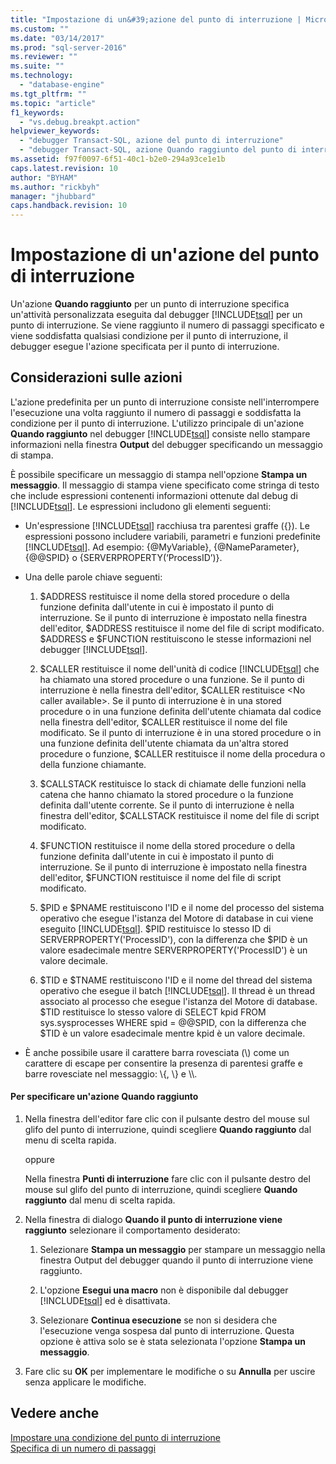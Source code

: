 ```yaml
---
title: "Impostazione di un&#39;azione del punto di interruzione | Microsoft Docs"
ms.custom: ""
ms.date: "03/14/2017"
ms.prod: "sql-server-2016"
ms.reviewer: ""
ms.suite: ""
ms.technology: 
  - "database-engine"
ms.tgt_pltfrm: ""
ms.topic: "article"
f1_keywords: 
  - "vs.debug.breakpt.action"
helpviewer_keywords: 
  - "debugger Transact-SQL, azione del punto di interruzione"
  - "debugger Transact-SQL, azione Quando raggiunto del punto di interruzione"
ms.assetid: f97f0097-6f51-40c1-b2e0-294a93ce1e1b
caps.latest.revision: 10
author: "BYHAM"
ms.author: "rickbyh"
manager: "jhubbard"
caps.handback.revision: 10
---
```

# Impostazione di un&#39;azione del punto di interruzione
  Un'azione **Quando raggiunto** per un punto di interruzione specifica un'attività personalizzata eseguita dal debugger [!INCLUDE[tsql](../../includes/tsql-md.md)] per un punto di interruzione. Se viene raggiunto il numero di passaggi specificato e viene soddisfatta qualsiasi condizione per il punto di interruzione, il debugger esegue l'azione specificata per il punto di interruzione.  
  
##  <a name="BKMK_ActionConsiderations"></a> Considerazioni sulle azioni  
 L'azione predefinita per un punto di interruzione consiste nell'interrompere l'esecuzione una volta raggiunto il numero di passaggi e soddisfatta la condizione per il punto di interruzione. L'utilizzo principale di un'azione **Quando raggiunto** nel debugger [!INCLUDE[tsql](../../includes/tsql-md.md)] consiste nello stampare informazioni nella finestra **Output** del debugger specificando un messaggio di stampa.  
  
 È possibile specificare un messaggio di stampa nell'opzione **Stampa un messaggio**. Il messaggio di stampa viene specificato come stringa di testo che include espressioni contenenti informazioni ottenute dal debug di [!INCLUDE[tsql](../../includes/tsql-md.md)]. Le espressioni includono gli elementi seguenti:  
  
-   Un'espressione [!INCLUDE[tsql](../../includes/tsql-md.md)] racchiusa tra parentesi graffe ({}). Le espressioni possono includere variabili, parametri e funzioni predefinite [!INCLUDE[tsql](../../includes/tsql-md.md)]. Ad esempio: {@MyVariable}, {@NameParameter}, {@@SPID} o {SERVERPROPERTY(‘ProcessID’)}.  
  
-   Una delle parole chiave seguenti:  
  
    1.  $ADDRESS restituisce il nome della stored procedure o della funzione definita dall'utente in cui è impostato il punto di interruzione. Se il punto di interruzione è impostato nella finestra dell'editor, $ADDRESS restituisce il nome del file di script modificato. $ADDRESS e $FUNCTION restituiscono le stesse informazioni nel debugger [!INCLUDE[tsql](../../includes/tsql-md.md)].  
  
    2.  $CALLER restituisce il nome dell'unità di codice [!INCLUDE[tsql](../../includes/tsql-md.md)] che ha chiamato una stored procedure o una funzione. Se il punto di interruzione è nella finestra dell'editor, $CALLER restituisce \<No caller available>. Se il punto di interruzione è in una stored procedure o in una funzione definita dell'utente chiamata dal codice nella finestra dell'editor, $CALLER restituisce il nome del file modificato. Se il punto di interruzione è in una stored procedure o in una funzione definita dell'utente chiamata da un'altra stored procedure o funzione, $CALLER restituisce il nome della procedura o della funzione chiamante.  
  
    3.  $CALLSTACK restituisce lo stack di chiamate delle funzioni nella catena che hanno chiamato la stored procedure o la funzione definita dall'utente corrente. Se il punto di interruzione è nella finestra dell'editor, $CALLSTACK restituisce il nome del file di script modificato.  
  
    4.  $FUNCTION restituisce il nome della stored procedure o della funzione definita dall'utente in cui è impostato il punto di interruzione. Se il punto di interruzione è impostato nella finestra dell'editor, $FUNCTION restituisce il nome del file di script modificato.  
  
    5.  $PID e $PNAME restituiscono l'ID e il nome del processo del sistema operativo che esegue l'istanza del Motore di database in cui viene eseguito [!INCLUDE[tsql](../../includes/tsql-md.md)]. $PID restituisce lo stesso ID di SERVERPROPERTY('ProcessID'), con la differenza che $PID è un valore esadecimale mentre SERVERPROPERTY('ProcessID') è un valore decimale.  
  
    6.  $TID e $TNAME restituiscono l'ID e il nome del thread del sistema operativo che esegue il batch [!INCLUDE[tsql](../../includes/tsql-md.md)]. Il thread è un thread associato al processo che esegue l'istanza del Motore di database. $TID restituisce lo stesso valore di SELECT kpid FROM sys.sysprocesses WHERE spid = @@SPID, con la differenza che $TID è un valore esadecimale mentre kpid è un valore decimale.  
  
-   È anche possibile usare il carattere barra rovesciata (\\) come un carattere di escape per consentire la presenza di parentesi graffe e barre rovesciate nel messaggio: \\{, \\} e \\\\.  
  
#### Per specificare un'azione Quando raggiunto  
  
1.  Nella finestra dell'editor fare clic con il pulsante destro del mouse sul glifo del punto di interruzione, quindi scegliere **Quando raggiunto** dal menu di scelta rapida.  
  
     oppure  
  
     Nella finestra **Punti di interruzione** fare clic con il pulsante destro del mouse sul glifo del punto di interruzione, quindi scegliere **Quando raggiunto** dal menu di scelta rapida.  
  
2.  Nella finestra di dialogo **Quando il punto di interruzione viene raggiunto** selezionare il comportamento desiderato:  
  
    1.  Selezionare **Stampa un messaggio** per stampare un messaggio nella finestra Output del debugger quando il punto di interruzione viene raggiunto.  
  
    2.  L'opzione **Esegui una macro** non è disponibile dal debugger [!INCLUDE[tsql](../../includes/tsql-md.md)] ed è disattivata.  
  
    3.  Selezionare **Continua esecuzione** se non si desidera che l'esecuzione venga sospesa dal punto di interruzione. Questa opzione è attiva solo se è stata selezionata l'opzione **Stampa un messaggio**.  
  
3.  Fare clic su **OK** per implementare le modifiche o su **Annulla** per uscire senza applicare le modifiche.  
  
## Vedere anche  
 [Impostare una condizione del punto di interruzione](../../relational-databases/scripting/specify-a-breakpoint-condition.md)   
 [Specifica di un numero di passaggi](../../relational-databases/scripting/specify-a-hit-count.md)  
  
  
